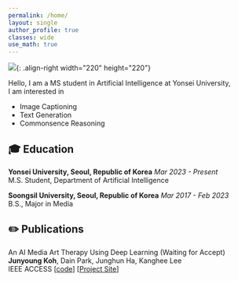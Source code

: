 ```yaml
---
permalink: /home/
layout: single
author_profile: true
classes: wide
use_math: true
---
```


![]({{site.url}}/assets/images/cv-photo.jpg){: .align-right width="220" height="220"}

Hello, I am a MS student in Artificial Intelligence at Yonsei University,  
I am interested in

- Image Captioning
- Text Generation
- Commonsence Reasoning

## 🎓 Education

**Yonsei University, Seoul, Republic of Korea** *Mar 2023 - Present*  
M.S. Student, Department of Artificial Intelligence  

**Soongsil University, Seoul, Republic of Korea** *Mar 2017 - Feb 2023*  
B.S., Major in Media

## ✏️ Publications  

An AI Media Art Therapy Using Deep Learning  (Waiting for Accept) <br>
**Junyoung Koh**, Dain Park, Junghun Ha, Kanghee Lee  
IEEE ACCESS [[code](https://github.com/FW2022)] [[Project Site](https://space4-u-client.vercel.app/space)]


